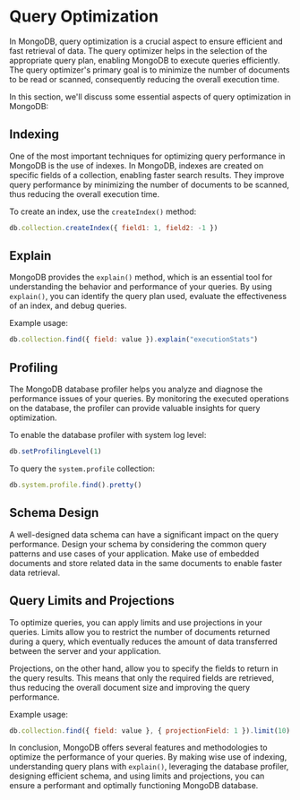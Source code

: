 # Query Optimization

In MongoDB, query optimization is a crucial aspect to ensure efficient and fast retrieval of data. The query optimizer helps in the selection of the appropriate query plan, enabling MongoDB to execute queries efficiently. The query optimizer's primary goal is to minimize the number of documents to be read or scanned, consequently reducing the overall execution time.

In this section, we'll discuss some essential aspects of query optimization in MongoDB:

##  Indexing

One of the most important techniques for optimizing query performance in MongoDB is the use of indexes. In MongoDB, indexes are created on specific fields of a collection, enabling faster search results. They improve query performance by minimizing the number of documents to be scanned, thus reducing the overall execution time.

To create an index, use the `createIndex()` method:

```javascript
db.collection.createIndex({ field1: 1, field2: -1 })
```

##  Explain

MongoDB provides the `explain()` method, which is an essential tool for understanding the behavior and performance of your queries. By using `explain()`, you can identify the query plan used, evaluate the effectiveness of an index, and debug queries.

Example usage:

```javascript
db.collection.find({ field: value }).explain("executionStats")
```

##  Profiling

The MongoDB database profiler helps you analyze and diagnose the performance issues of your queries. By monitoring the executed operations on the database, the profiler can provide valuable insights for query optimization.

To enable the database profiler with system log level:

```javascript
db.setProfilingLevel(1)
```

To query the `system.profile` collection:

```javascript
db.system.profile.find().pretty()
```

##  Schema Design

A well-designed data schema can have a significant impact on the query performance. Design your schema by considering the common query patterns and use cases of your application. Make use of embedded documents and store related data in the same documents to enable faster data retrieval.

##  Query Limits and Projections

To optimize queries, you can apply limits and use projections in your queries. Limits allow you to restrict the number of documents returned during a query, which eventually reduces the amount of data transferred between the server and your application.

Projections, on the other hand, allow you to specify the fields to return in the query results. This means that only the required fields are retrieved, thus reducing the overall document size and improving the query performance.

Example usage:

```javascript
db.collection.find({ field: value }, { projectionField: 1 }).limit(10)
```

In conclusion, MongoDB offers several features and methodologies to optimize the performance of your queries. By making wise use of indexing, understanding query plans with `explain()`, leveraging the database profiler, designing efficient schema, and using limits and projections, you can ensure a performant and optimally functioning MongoDB database.
